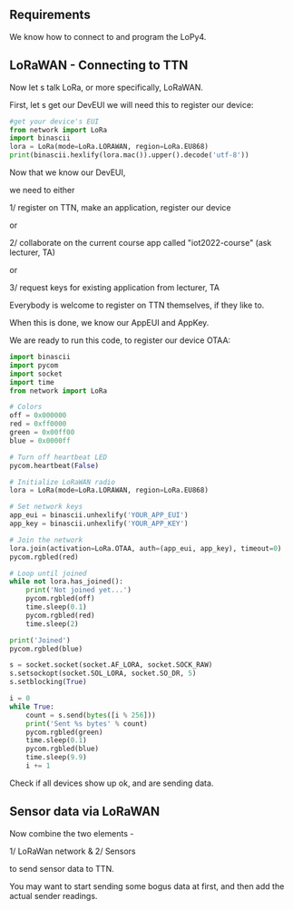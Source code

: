 ## Requirements

We know how to connect to and program the LoPy4.

## LoRaWAN - Connecting to TTN

Now let s talk LoRa, or more specifically, LoRaWAN.

First, let s get our DevEUI we will need this to register our device:

```python
#get your device's EUI
from network import LoRa
import binascii
lora = LoRa(mode=LoRa.LORAWAN, region=LoRa.EU868)
print(binascii.hexlify(lora.mac()).upper().decode('utf-8'))
```

Now that we know our DevEUI,

we need to either

1/ register on TTN, make an application, register our device

or

2/ collaborate on the current course app called "iot2022-course" (ask lecturer, TA)

or

3/ request keys for existing application from lecturer, TA

Everybody is welcome to register on TTN themselves, if they like to.

When this is done, we know our AppEUI and AppKey.

We are ready to run this code, to register our device OTAA:

```python
import binascii
import pycom
import socket
import time
from network import LoRa

# Colors
off = 0x000000
red = 0xff0000
green = 0x00ff00
blue = 0x0000ff

# Turn off heartbeat LED
pycom.heartbeat(False)

# Initialize LoRaWAN radio
lora = LoRa(mode=LoRa.LORAWAN, region=LoRa.EU868)

# Set network keys
app_eui = binascii.unhexlify('YOUR_APP_EUI')
app_key = binascii.unhexlify('YOUR_APP_KEY')

# Join the network
lora.join(activation=LoRa.OTAA, auth=(app_eui, app_key), timeout=0)
pycom.rgbled(red)

# Loop until joined
while not lora.has_joined():
    print('Not joined yet...')
    pycom.rgbled(off)
    time.sleep(0.1)
    pycom.rgbled(red)
    time.sleep(2)

print('Joined')
pycom.rgbled(blue)

s = socket.socket(socket.AF_LORA, socket.SOCK_RAW)
s.setsockopt(socket.SOL_LORA, socket.SO_DR, 5)
s.setblocking(True)

i = 0
while True:
    count = s.send(bytes([i % 256]))
    print('Sent %s bytes' % count)
    pycom.rgbled(green)
    time.sleep(0.1)
    pycom.rgbled(blue)
    time.sleep(9.9)
    i += 1
```


Check if all devices show up  ok, and are sending data.


## Sensor data via LoRaWAN


Now combine the two elements -

1/ LoRaWan network
&
2/ Sensors

to send sensor data to TTN.

You may want to start sending some bogus data at first,
and then add the actual sender readings.









